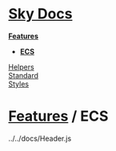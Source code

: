 <!--- This ECS was auto-generated using "npx sky readme build" --> 

# [Sky Docs](/README.md)

**[Features](../../features/Features.md)**   
* **[ECS](../../features/ecs/ECS.md)**
  
[Helpers](../../helpers/Helpers.md)   
[Standard](../../standard/Standard.md)   
[Styles](../../styles/Styles.md)   

# [Features](../../features/Features.md) / ECS

../../docs/Header.js